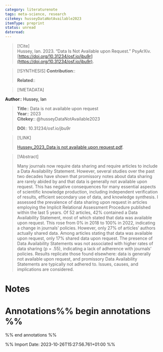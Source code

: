 ```yaml
---
category: literaturenote
tags: meta-science, research
citekey: husseyDataNotAvailable2023
itemType: preprint
status: unread  
dateread:  
---
```


> [!Cite]  
> Hussey, Ian. 2023. “Data Is Not Available upon Request.” PsyArXiv. [https://doi.org/10.31234/osf.io/jbu9r](https://doi.org/10.31234/osf.io/jbu9r).

> [!SYNTHESIS] 
>**Contribution**::
>
>**Related**:: 
>

> [!METADATA]  
>
**Author**:: Hussey, Ian<br>
> **Title**:: Data is not available upon request    
> **Year**:: 2023     
> **Citekey**:: @husseyDataNotAvailable2023    
>    
>    
>     
>    
>    
>     
>    
>**DOI**:: 10.31234/osf.io/jbu9r    
>

> [!LINK] 
>
> [Hussey_2023_Data is not available upon request.pdf](file:///Users/steven/Library/CloudStorage/GoogleDrive-steven.golovkine@ul.ie/My%20Drive/bibliography/PsyArXiv/2023/Hussey_2023_Data%20is%20not%20available%20upon%20request.pdf).

>[!Abstract]
>
>Many journals now require data sharing and require articles to include a Data Availability Statement. However, several studies over the past two decades have shown that promissory notes about data sharing are rarely abided by and that data is generally not available upon request. This has negative consequences for many essential aspects of scientific knowledge production, including independent verification of results, efficient secondary use of data, and knowledge synthesis. I assessed the prevalence of data sharing upon request in articles employing the Implicit Relational Assessment Procedure published within the last 5 years. Of 52 articles, 42% contained a Data Availability Statement, most of which stated that data was available upon request. This rose from 0% in 2018 to 100% in 2022, indicating a change in journals’ policies. However, only 27% of articles’ authors actually shared data. Among articles stating that data was available upon request, only 17% shared data upon request. The presence of Data Availability Statements was not associated with higher rates of data sharing (p = .55), indicating a lack of adherence with journals’ policies. Results replicate those found elsewhere: data is generally not available upon request, and promissory Data Availability Statements are typically not adhered to. Issues, causes, and implications are considered.
>>


# Notes<br>
# Annotations%% begin annotations %%  
 
  
%% end annotations %%

%% Import Date: 2023-10-26T15:27:56.761+01:00 %%
